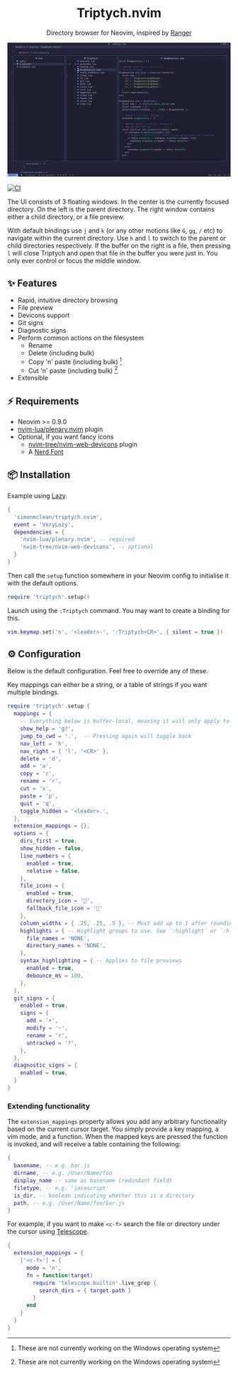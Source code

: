 <!-- panvimdoc-ignore-start -->
<h1 align="center">Triptych.nvim</h1>

<p align="center">Directory browser for Neovim, inspired by <a href="https://github.com/ranger/ranger">Ranger</a></p>

![Triptych screenshot](screenshot.jpg?raw=true "Triptych screenshot")

[![CI](https://github.com/simonmclean/triptych.nvim/actions/workflows/ci.yml/badge.svg)](https://github.com/simonmclean/triptych.nvim/actions/workflows/ci.yml)

<!-- panvimdoc-ignore-end -->

<!-- panvimdoc-include-comment ## How it works -->

The UI consists of 3 floating windows. In the center is the currently focused directory. On the left is the parent directory.
The right window contains either a child directory, or a file preview.

With default bindings use `j` and `k` (or any other motions like `G`,  `gg`, `/` etc) to navigate within the current directory.
Use `h` and `l` to switch to the parent or child directories respectively.
If the buffer on the right is a file, then pressing `l` will close Triptych and open that file in the buffer you were just in.
You only ever control or focus the middle window.

## ✨ Features

- Rapid, intuitive directory browsing
- File preview
- Devicons support
- Git signs
- Diagnostic signs
- Perform common actions on the filesystem
    - Rename
    - Delete (including bulk)
    - Copy 'n' paste (including bulk) [^1]
    - Cut 'n' paste (including bulk) [^1]
- Extensible

[^1]: These are not currently working on the Windows operating system

## ⚡️ Requirements

- Neovim >= 0.9.0
- [nvim-lua/plenary.nvim](https://github.com/nvim-lua/plenary.nvim) plugin
- Optional, if you want fancy icons
    - [nvim-tree/nvim-web-devicons](https://github.com/nvim-tree/nvim-web-devicons) plugin
    -  A [Nerd Font](https://www.nerdfonts.com/)

## 📦 Installation

Example using [Lazy](https://github.com/folke/lazy.nvim).

```lua
{
  'simonmclean/triptych.nvim',
  event = 'VeryLazy',
  dependencies = {
    'nvim-lua/plenary.nvim', -- required
    'nvim-tree/nvim-web-devicons', -- optional
  }
}
```

Then call the `setup` function somewhere in your Neovim config to initialise it with the default options.

```lua
require 'triptych'.setup()
```

Launch using the `:Triptych` command. You may want to create a binding for this.

```lua
vim.keymap.set('n', '<leader>-', ':Triptych<CR>', { silent = true })
```

## ⚙️ Configuration

Below is the default configuration. Feel free to override any of these.

Key mappings can either be a string, or a table of strings if you want multiple bindings.

```lua
require 'triptych'.setup {
  mappings = {
    -- Everything below is buffer-local, meaning it will only apply to Triptych windows
    show_help = 'g?',
    jump_to_cwd = '.',  -- Pressing again will toggle back
    nav_left = 'h',
    nav_right = { 'l', '<CR>' },
    delete = 'd',
    add = 'a',
    copy = 'c',
    rename = 'r',
    cut = 'x',
    paste = 'p',
    quit = 'q',
    toggle_hidden = '<leader>.',
  },
  extension_mappings = {},
  options = {
    dirs_first = true,
    show_hidden = false,
    line_numbers = {
      enabled = true,
      relative = false,
    },
    file_icons = {
      enabled = true,
      directory_icon = '',
      fallback_file_icon = ''
    },
    column_widths = { .25, .25, .5 }, -- Must add up to 1 after rounding to 2 decimal places
    highlights = { -- Highlight groups to use. See `:highlight` or `:h highlight`
      file_names = 'NONE',
      directory_names = 'NONE',
    },
    syntax_highlighting = { -- Applies to file previews
      enabled = true,
      debounce_ms = 100,
    },
  },
  git_signs = {
    enabled = true,
    signs = {
      add = '+',
      modify = '~',
      rename = 'r',
      untracked = '?',
    },
  },
  diagnostic_signs = {
    enabled = true,
  }
}
```

### Extending functionality

The `extension_mappings` property allows you add any arbitrary functionality based on the current cursor target.
You simply provide a key mapping, a vim mode, and a function. When the mapped keys are pressed the function is invoked, and will receive a table containing the following:

```lua
{
  basename, -- e.g. bar.js
  dirname, -- e.g. /User/Name/foo
  display_name -- same as basename (redundant field)
  filetype, -- e.g. 'javascript'
  is_dir, -- boolean indicating whether this is a directory
  path, -- e.g. /User/Name/foo/bar.js
}
```

For example, if you want to make `<c-f>` search the file or directory under the cursor using [Telescope](https://github.com/nvim-telescope/telescope.nvim).

```lua
{
  extension_mappings = {
    ['<c-f>'] = {
      mode = 'n',
      fn = function(target)
        require 'telescope.builtin'.live_grep {
          search_dirs = { target.path }
        }
      end
    }
  }
}
```

